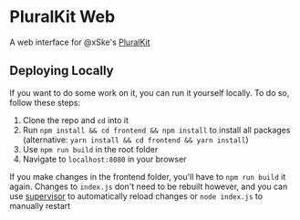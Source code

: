 # PluralKit Web

A web interface for @xSke's [PluralKit](https://github.com/xSke/Pluralkit)

## Deploying Locally

If you want to do some work on it, you can run it yourself locally. To do so, follow these steps:

1. Clone the repo and `cd` into it
2. Run `npm install && cd frontend && npm install` to install all packages (alternative: `yarn install && cd frontend && yarn install`)
3. Use `npm run build` in the root folder
4. Navigate to `localhost:8080` in your browser

If you make changes in the frontend folder, you'll have to `npm run build` it again. Changes to `index.js` don't need to be rebuilt however, and you can use [supervisor](https://www.npmjs.com/package/supervisor) to automatically reload changes or `node index.js` to manually restart
